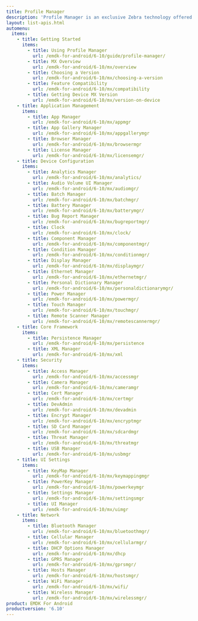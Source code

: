 ```yaml
---
title: Profile Manager
description: 'Profile Manager is an exclusive Zebra technology offered within the EMDK IDE, providing a GUI-based development tool for accessing many of the features provided by Zebra devices. Profile Manager generates the required code automatically, resulting in reduced development time, less coding effort and fewer errors.'
layout: list-apis.html
automenu:
  items:
    - title: Getting Started
      items:
        - title: Using Profile Manager
          url: /emdk-for-android/6-10/guide/profile-manager/
        - title: MX Overview
          url: /emdk-for-android/6-10/mx/overview
        - title: Choosing a Version
          url: /emdk-for-android/6-10/mx/choosing-a-version
        - title: Feature Compatibility
          url: /emdk-for-android/6-10/mx/compatibility
        - title: Getting Device MX Version
          url: /emdk-for-android/6-10/mx/version-on-device
    - title: Application Management
      items:
        - title: App Manager
          url: /emdk-for-android/6-10/mx/appmgr
        - title: App Gallery Manager
          url: /emdk-for-android/6-10/mx/appgallerymgr
        - title: Browser Manager
          url: /emdk-for-android/6-10/mx/browsermgr
        - title: License Manager 
          url: /emdk-for-android/6-10/mx/licensemgr/
    - title: Device Configuration
      items:
        - title: Analytics Manager
          url: /emdk-for-android/6-10/mx/analytics/
        - title: Audio Volume UI Manager
          url: /emdk-for-android/6-10/mx/audiomgr/
        - title: Batch Manager
          url: /emdk-for-android/6-10/mx/batchmgr/
        - title: Battery Manager
          url: /emdk-for-android/6-10/mx/batterymgr/
        - title: Bug Report Manager
          url: /emdk-for-android/6-10/mx/bugreportmgr/
        - title: Clock
          url: /emdk-for-android/6-10/mx/clock/
        - title: Component Manager
          url: /emdk-for-android/6-10/mx/componentmgr/
        - title: Condition Manager
          url: /emdk-for-android/6-10/mx/conditionmgr/
        - title: Display Manager
          url: /emdk-for-android/6-10/mx/displaymgr/
        - title: Ethernet Manager
          url: /emdk-for-android/6-10/mx/ethernetmgr/
        - title: Personal Dictionary Manager
          url: /emdk-for-android/6-10/mx/personaldictionarymgr/
        - title: Power Manager
          url: /emdk-for-android/6-10/mx/powermgr/
        - title: Touch Manager
          url: /emdk-for-android/6-10/mx/touchmgr/
        - title: Remote Scanner Manager
          url: /emdk-for-android/6-10/mx/remotescannermgr/
    - title: Core Framework
      items:
        - title: Persistence Manager
          url: /emdk-for-android/6-10/mx/persistence
        - title: XML Manager
          url: /emdk-for-android/6-10/mx/xml
    - title: Security
      items:
        - title: Access Manager
          url: /emdk-for-android/6-10/mx/accessmgr
        - title: Camera Manager
          url: /emdk-for-android/6-10/mx/cameramgr
        - title: Cert Manager
          url: /emdk-for-android/6-10/mx/certmgr
        - title: DevAdmin
          url: /emdk-for-android/6-10/mx/devadmin
        - title: Encrypt Manager
          url: /emdk-for-android/6-10/mx/encryptmgr
        - title: SD Card Manager
          url: /emdk-for-android/6-10/mx/sdcardmgr
        - title: Threat Manager
          url: /emdk-for-android/6-10/mx/threatmgr
        - title: USB Manager
          url: /emdk-for-android/6-10/mx/usbmgr
    - title: UI Settings
      items:
        - title: KeyMap Manager
          url: /emdk-for-android/6-10/mx/keymappingmgr
        - title: PowerKey Manager
          url: /emdk-for-android/6-10/mx/powerkeymgr
        - title: Settings Manager
          url: /emdk-for-android/6-10/mx/settingsmgr
        - title: UI Manager
          url: /emdk-for-android/6-10/mx/uimgr
    - title: Network
      items:
        - title: Bluetooth Manager
          url: /emdk-for-android/6-10/mx/bluetoothmgr/
        - title: Cellular Manager
          url: /emdk-for-android/6-10/mx/cellularmgr/
        - title: DHCP Options Manager
          url: /emdk-for-android/6-10/mx/dhcp
        - title: GPRS Manager
          url: /emdk-for-android/6-10/mx/gprsmgr/
        - title: Hosts Manager
          url: /emdk-for-android/6-10/mx/hostsmgr/
        - title: WiFi Manager
          url: /emdk-for-android/6-10/mx/wifi/
        - title: Wireless Manager
          url: /emdk-for-android/6-10/mx/wirelessmgr/
product: EMDK For Android
productversion: '6.10'
---
```


<!-- 4/24/18: 

DataWedge configuration through Profile Manager Data Capture was terminated in 6.8. 
All functions are now available through DW intent APIs 

All guides below were updated with a note to that effect. 

    - title: Data Capture
      items:
        - title: Activity Selection
          url: /emdk-for-android/6-10/mx/data-capture/activity
        - title: Barcode Input
          url: /emdk-for-android/6-10/mx/data-capture/barcode
        - title: Data Capture Plus
          url: /emdk-for-android/6-10/mx/data-capture/data-capture-plus
        - title: Int Output
          url: /emdk-for-android/6-10/mx/data-capture/intent
        - title: IP Output
          url: /emdk-for-android/6-10/mx/data-capture/IP
        - title: Keystroke Output
          url: /emdk-for-android/6-10/mx/data-capture/keystroke
        - title: MSR Input
          url: /emdk-for-android/6-10/mx/data-capture/msr


 -->